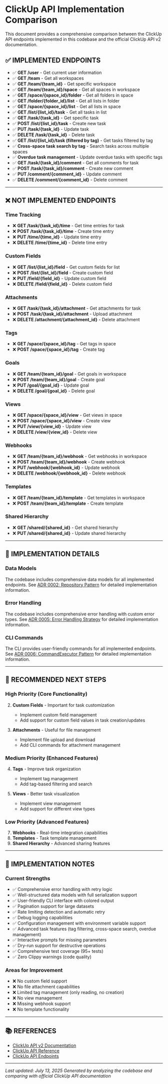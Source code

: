 # ClickUp API Implementation Comparison

This document provides a comprehensive comparison between the ClickUp API endpoints implemented in this codebase and the official ClickUp API v2 documentation.

## ✅ IMPLEMENTED ENDPOINTS
- ✅ **GET /user** - Get current user information
- ✅ **GET /team** - Get all workspaces
- ✅ **GET /team/{team_id}** - Get specific workspace
- ✅ **GET /team/{team_id}/space** - Get all spaces in workspace
- ✅ **GET /space/{space_id}/folder** - Get all folders in space
- ✅ **GET /folder/{folder_id}/list** - Get all lists in folder
- ✅ **GET /space/{space_id}/list** - Get all lists in space
- ✅ **GET /list/{list_id}/task** - Get all tasks in list
- ✅ **GET /task/{task_id}** - Get specific task
- ✅ **POST /list/{list_id}/task** - Create new task
- ✅ **PUT /task/{task_id}** - Update task
- ✅ **DELETE /task/{task_id}** - Delete task
- ✅ **GET /list/{list_id}/task (filtered by tag)** - Get tasks filtered by tag
- ✅ **Cross-space task search by tag** - Search tasks across multiple spaces
- ✅ **Overdue task management** - Update overdue tasks with specific tags
- ✅ **GET /task/{task_id}/comment** - Get all comments for task
- ✅ **POST /task/{task_id}/comment** - Create new comment
- ✅ **PUT /comment/{comment_id}** - Update comment
- ✅ **DELETE /comment/{comment_id}** - Delete comment

---

## ❌ NOT IMPLEMENTED ENDPOINTS

### Time Tracking
- ❌ **GET /task/{task_id}/time** - Get time entries for task
- ❌ **POST /task/{task_id}/time** - Create time entry
- ❌ **PUT /time/{time_id}** - Update time entry
- ❌ **DELETE /time/{time_id}** - Delete time entry

### Custom Fields
- ❌ **GET /list/{list_id}/field** - Get custom fields for list
- ❌ **POST /list/{list_id}/field** - Create custom field
- ❌ **PUT /field/{field_id}** - Update custom field
- ❌ **DELETE /field/{field_id}** - Delete custom field

### Attachments
- ❌ **GET /task/{task_id}/attachment** - Get attachments for task
- ❌ **POST /task/{task_id}/attachment** - Upload attachment
- ❌ **DELETE /attachment/{attachment_id}** - Delete attachment

### Tags
- ❌ **GET /space/{space_id}/tag** - Get tags in space
- ❌ **POST /space/{space_id}/tag** - Create tag

### Goals
- ❌ **GET /team/{team_id}/goal** - Get goals in workspace
- ❌ **POST /team/{team_id}/goal** - Create goal
- ❌ **PUT /goal/{goal_id}** - Update goal
- ❌ **DELETE /goal/{goal_id}** - Delete goal

### Views
- ❌ **GET /space/{space_id}/view** - Get views in space
- ❌ **POST /space/{space_id}/view** - Create view
- ❌ **PUT /view/{view_id}** - Update view
- ❌ **DELETE /view/{view_id}** - Delete view

### Webhooks
- ❌ **GET /team/{team_id}/webhook** - Get webhooks in workspace
- ❌ **POST /team/{team_id}/webhook** - Create webhook
- ❌ **PUT /webhook/{webhook_id}** - Update webhook
- ❌ **DELETE /webhook/{webhook_id}** - Delete webhook

### Templates
- ❌ **GET /team/{team_id}/template** - Get templates in workspace
- ❌ **POST /team/{team_id}/template** - Create template

### Shared Hierarchy
- ❌ **GET /shared/{shared_id}** - Get shared hierarchy
- ❌ **PUT /shared/{shared_id}** - Update shared hierarchy

---

## 🔧 IMPLEMENTATION DETAILS

### Data Models
The codebase includes comprehensive data models for all implemented endpoints. See [ADR 0002: Repository Pattern](../adr/0002-repository-pattern.md) for detailed implementation information.

### Error Handling
The codebase includes comprehensive error handling with custom error types. See [ADR 0005: Error Handling Strategy](../adr/0005-error-handling-strategy.md) for detailed implementation information.

### CLI Commands
The CLI provides user-friendly commands for all implemented endpoints. See [ADR 0006: CommandExecutor Pattern](../adr/0006-command-executor-pattern.md) for detailed implementation information.

---

## 🚀 RECOMMENDED NEXT STEPS

### High Priority (Core Functionality)

2. **Custom Fields** - Important for task customization
   - Implement custom field management
   - Add support for custom field values in task creation/updates

3. **Attachments** - Useful for file management
   - Implement file upload and download
   - Add CLI commands for attachment management

### Medium Priority (Enhanced Features)
4. **Tags** - Improve task organization
   - Implement tag management
   - Add tag-based filtering and search

5. **Views** - Better task visualization
   - Implement view management
   - Add support for different view types

### Low Priority (Advanced Features)
7. **Webhooks** - Real-time integration capabilities
8. **Templates** - Task template management
9. **Shared Hierarchy** - Advanced sharing features

---

## 📝 IMPLEMENTATION NOTES

### Current Strengths
- ✅ Comprehensive error handling with retry logic
- ✅ Well-structured data models with full serialization support
- ✅ User-friendly CLI interface with colored output
- ✅ Pagination support for large datasets
- ✅ Rate limiting detection and automatic retry
- ✅ Debug logging capabilities
- ✅ Configuration management with environment variable support
- ✅ Advanced task features (tag filtering, cross-space search, overdue management)
- ✅ Interactive prompts for missing parameters
- ✅ Dry-run support for destructive operations
- ✅ Comprehensive test coverage (95+ tests)
- ✅ Zero Clippy warnings (code quality)

### Areas for Improvement
- ❌ No custom field support
- ❌ No file attachment capabilities
- ❌ Limited tag management (only reading, no creation)
- ❌ No view management
- ❌ Missing webhook support
- ❌ No template functionality

---

## 📚 REFERENCES

- [ClickUp API v2 Documentation](https://clickup.com/api)
- [ClickUp API Reference](https://docs.clickup.com/api/)
- [ClickUp API Endpoints](https://clickup.com/api/v2)

---

*Last updated: July 13, 2025*
*Generated by analyzing the codebase and comparing with official ClickUp API documentation* 